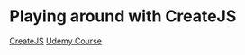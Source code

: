 # Playing around with CreateJS
[CreateJS](http://www.createjs.com/)
[Udemy Course](https://www.udemy.com/learn-basic-html-animation-using-createjs/)
